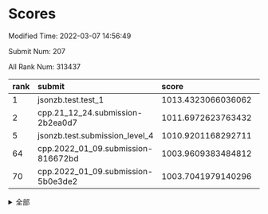 # Scores

Modified Time: 2022-03-07 14:56:49

Submit Num: 207

All Rank Num: 313437

| rank |               submit               |       score        |       sigma        | pk_num |
| :--- | :--------------------------------- | :----------------- | :----------------- | :----- |
| 1    | jsonzb.test.test_1                 | 1013.4323066036062 | 0.8465895606846507 | 6058   |
| 2    | cpp.21_12_24.submission-2b2ea0d7   | 1011.6972623763432 | 0.8101037325044871 | 6054   |
| 5    | jsonzb.test.submission_level_4     | 1010.9201168292711 | 0.8024726641066515 | 6058   |
| 64   | cpp.2022_01_09.submission-816672bd | 1003.9609383484812 | 0.7277304625831152 | 6060   |
| 70   | cpp.2022_01_09.submission-5b0e3de2 | 1003.7041979140296 | 0.7293493337985395 | 6058   |


<details>
<summary>全部</summary>

| rank |                 submit                 |       score        |       sigma        | pk_num |
| :--- | :------------------------------------- | :----------------- | :----------------- | :----- |
| 1    | jsonzb.test.test_1                     | 1013.4323066036062 | 0.8465895606846507 | 6058   |
| 2    | cpp.21_12_24.submission-2b2ea0d7       | 1011.6972623763432 | 0.8101037325044871 | 6054   |
| 3    | gobigger.level_3.submission_level_3_38 | 1011.136655009064  | 0.7637564628744207 | 6057   |
| 4    | gobigger.level_3.submission_level_3_10 | 1011.1053145377097 | 0.755264888879786  | 6054   |
| 5    | jsonzb.test.submission_level_4         | 1010.9201168292711 | 0.8024726641066515 | 6058   |
| 6    | gobigger.level_3.submission_level_3_39 | 1010.7572883100389 | 0.7717982654254283 | 6058   |
| 7    | gobigger.level_3.submission_level_3_44 | 1010.7253874827659 | 0.7680507517083075 | 6062   |
| 8    | gobigger.level_3.submission_level_3_22 | 1010.6533752954026 | 0.7694972681669557 | 6052   |
| 9    | gobigger.level_3.submission_level_3_13 | 1010.6424210941432 | 0.7583008860978959 | 6063   |
| 10   | gobigger.level_3.submission_level_3_42 | 1010.5737044361897 | 0.7807724999489041 | 6058   |
| 11   | gobigger.level_3.submission_level_3_6  | 1010.5332723816474 | 0.7456995856409422 | 6062   |
| 12   | gobigger.level_3.submission_level_3_4  | 1010.5263759412179 | 0.7889484782817157 | 6057   |
| 13   | gobigger.level_3.submission_level_3_11 | 1010.5035037801927 | 0.7723203612093725 | 6052   |
| 14   | gobigger.level_3.submission_level_3_41 | 1010.4783014893296 | 0.7536324560605269 | 6053   |
| 15   | gobigger.level_3.submission_level_3_21 | 1010.4143396154968 | 0.7788624379751622 | 6048   |
| 16   | gobigger.level_3.submission_level_3_49 | 1010.4108844110538 | 0.7431532910244762 | 6061   |
| 17   | gobigger.level_3.submission_level_3_16 | 1010.395584161079  | 0.769908960397374  | 6057   |
| 18   | gobigger.level_3.submission_level_3_29 | 1010.3949151861735 | 0.7558648938653576 | 6056   |
| 19   | gobigger.level_3.submission_level_3_45 | 1010.3027224023875 | 0.7542526243918342 | 6057   |
| 20   | gobigger.level_3.submission_level_3_19 | 1010.2692032639031 | 0.7575770144664891 | 6054   |
| 21   | gobigger.level_3.submission_level_3_1  | 1010.265854079358  | 0.7710459151677925 | 6052   |
| 22   | gobigger.level_3.submission_level_3_36 | 1010.2506655849671 | 0.7687573964612691 | 6055   |
| 23   | gobigger.level_3.submission_level_3_46 | 1010.174672649916  | 0.747591350073208  | 6055   |
| 24   | gobigger.level_3.submission_level_3_25 | 1010.1568578077795 | 0.7615946682709094 | 6057   |
| 25   | gobigger.level_3.submission_level_3_17 | 1010.1212197246896 | 0.7441023129576539 | 6058   |
| 26   | gobigger.level_3.submission_level_3_9  | 1010.1038391736945 | 0.7667447339241561 | 6057   |
| 27   | gobigger.level_3.submission_level_3_31 | 1010.0609408486998 | 0.7442500028840857 | 6052   |
| 28   | gobigger.level_3.submission_level_3_37 | 1010.053482507819  | 0.7584484582603551 | 6057   |
| 29   | gobigger.level_3.submission_level_3_40 | 1010.0355517719738 | 0.7461588446479479 | 6057   |
| 30   | gobigger.level_3.submission_level_3_35 | 1009.7566389944853 | 0.7575636621021942 | 6056   |
| 31   | gobigger.level_3.submission_level_3_14 | 1009.7558587778294 | 0.7727116725944296 | 6057   |
| 32   | gobigger.level_3.submission_level_3_43 | 1009.6808617087812 | 0.7472758786250467 | 6054   |
| 33   | gobigger.level_3.submission_level_3_26 | 1009.669404827522  | 0.7377496738155759 | 6054   |
| 34   | gobigger.level_3.submission_level_3_12 | 1009.6598413700358 | 0.751248380664011  | 6057   |
| 35   | gobigger.level_3.submission_level_3_18 | 1009.5602311706846 | 0.773076139991825  | 6056   |
| 36   | gobigger.level_3.submission_level_3_48 | 1009.5478839243506 | 0.7610893075853224 | 6057   |
| 37   | gobigger.level_3.submission_level_3_3  | 1009.5247601187818 | 0.7745213217965631 | 6056   |
| 38   | gobigger.level_3.submission_level_3_30 | 1009.4836204265089 | 0.7468856837132123 | 6061   |
| 39   | gobigger.level_3.submission_level_3_34 | 1009.3518271458781 | 0.737398301612552  | 6055   |
| 40   | gobigger.level_3.submission_level_3_15 | 1009.2152710080304 | 0.7385841236975423 | 6057   |
| 41   | gobigger.level_3.submission_level_3_23 | 1009.1744472265256 | 0.7530544094851368 | 6060   |
| 42   | gobigger.level_3.submission_level_3_7  | 1009.1723722930589 | 0.7782497241639531 | 6056   |
| 43   | gobigger.level_3.submission_level_3_8  | 1009.1513663020114 | 0.7710751328892204 | 6059   |
| 44   | gobigger.level_3.submission_level_3_0  | 1009.1024993348569 | 0.7645788138269143 | 6052   |
| 45   | gobigger.level_3.submission_level_3_27 | 1009.0568743990931 | 0.7506841855720288 | 6060   |
| 46   | gobigger.level_3.submission_level_3_28 | 1009.0021646974532 | 0.7437957901798585 | 6056   |
| 47   | gobigger.level_3.submission_level_3_47 | 1008.9091344268796 | 0.7526440136490326 | 6058   |
| 48   | gobigger.level_3.submission_level_3_24 | 1008.7227206100671 | 0.744619061207451  | 6056   |
| 49   | gobigger.level_3.submission_level_3_20 | 1008.7074881502889 | 0.7523244474815927 | 6058   |
| 50   | gobigger.level_3.submission_level_3_2  | 1008.6897516887094 | 0.7419456277523772 | 6060   |
| 51   | gobigger.level_3.submission_level_3_32 | 1008.5100464528223 | 0.734946738094901  | 6056   |
| 52   | gobigger.level_3.submission_level_3_33 | 1008.2003934932977 | 0.7319464595356502 | 6050   |
| 53   | gobigger.level_3.submission_level_3_5  | 1007.8484647736306 | 0.7446081360729004 | 6054   |
| 54   | gobigger.level_1.submission_level_1_47 | 1004.8907938418024 | 0.7338454425707126 | 6057   |
| 55   | gobigger.level_1.submission_level_1_10 | 1004.7625513915685 | 0.7124928769650827 | 6061   |
| 56   | gobigger.level_1.submission_level_1_49 | 1004.5071464931152 | 0.7220986182458489 | 6055   |
| 57   | gobigger.level_1.submission_level_1_0  | 1004.3410239220335 | 0.6981820726067022 | 6055   |
| 58   | gobigger.level_1.submission_level_1_29 | 1004.3404415856838 | 0.718198144453625  | 6057   |
| 59   | gobigger.level_1.submission_level_1_22 | 1004.3133247801717 | 0.7127811328152939 | 6052   |
| 60   | gobigger.level_1.submission_level_1_36 | 1004.2507550835194 | 0.7292726436579997 | 6059   |
| 61   | gobigger.level_1.submission_level_1_23 | 1004.1588014227734 | 0.719616673418284  | 6061   |
| 62   | gobigger.level_1.submission_level_1_34 | 1004.089198554124  | 0.7149050401034535 | 6051   |
| 63   | gobigger.level_1.submission_level_1_14 | 1004.0874289849916 | 0.7261862174568495 | 6059   |
| 64   | cpp.2022_01_09.submission-816672bd     | 1003.9609383484812 | 0.7277304625831152 | 6060   |
| 65   | gobigger.level_1.submission_level_1_24 | 1003.9524676389912 | 0.7226194846194374 | 6058   |
| 66   | gobigger.level_1.submission_level_1_13 | 1003.8183345973596 | 0.7147697346066727 | 6058   |
| 67   | gobigger.level_1.submission_level_1_2  | 1003.8034584712143 | 0.7171987853087167 | 6055   |
| 68   | gobigger.level_1.submission_level_1_30 | 1003.7883875983936 | 0.7217197015247262 | 6059   |
| 69   | gobigger.level_1.submission_level_1_20 | 1003.7836391029678 | 0.7151752590855862 | 6057   |
| 70   | cpp.2022_01_09.submission-5b0e3de2     | 1003.7041979140296 | 0.7293493337985395 | 6058   |
| 71   | gobigger.level_1.submission_level_1_41 | 1003.7004927829598 | 0.7054409595308823 | 6057   |
| 72   | gobigger.level_1.submission_level_1_18 | 1003.6920432225213 | 0.711961074147723  | 6054   |
| 73   | gobigger.level_1.submission_level_1_1  | 1003.5971115640915 | 0.7063570993937542 | 6053   |
| 74   | gobigger.level_1.submission_level_1_40 | 1003.5827405523866 | 0.7163767294351877 | 6055   |
| 75   | gobigger.level_1.submission_level_1_5  | 1003.4967866441442 | 0.7238501655542963 | 6059   |
| 76   | gobigger.level_1.submission_level_1_12 | 1003.4776366310217 | 0.702808038883343  | 6059   |
| 77   | gobigger.level_1.submission_level_1_31 | 1003.4772934025619 | 0.7182053382353937 | 6056   |
| 78   | gobigger.level_1.submission_level_1_6  | 1003.4606478551273 | 0.7075184510542759 | 6057   |
| 79   | gobigger.level_1.submission_level_1_26 | 1003.3958573507325 | 0.7228721069627205 | 6060   |
| 80   | gobigger.level_1.submission_level_1_38 | 1003.3883730397378 | 0.7137451239757118 | 6059   |
| 81   | gobigger.level_1.submission_level_1_39 | 1003.3667478473014 | 0.7232050687497242 | 6058   |
| 82   | gobigger.level_1.submission_level_1_35 | 1003.3407556253167 | 0.723745271210334  | 6058   |
| 83   | gobigger.level_1.submission_level_1_8  | 1003.3368147798432 | 0.7082094204273757 | 6052   |
| 84   | gobigger.level_1.submission_level_1_19 | 1003.2260752968093 | 0.716896607901339  | 6057   |
| 85   | gobigger.level_1.submission_level_1_27 | 1003.2232524324087 | 0.7215466383632808 | 6060   |
| 86   | gobigger.level_1.submission_level_1_48 | 1003.1575798475844 | 0.7092967420416492 | 6053   |
| 87   | gobigger.level_1.submission_level_1_17 | 1003.147952663225  | 0.7136601931502815 | 6053   |
| 88   | gobigger.level_1.submission_level_1_42 | 1003.0966462035545 | 0.7058707404125222 | 6060   |
| 89   | gobigger.level_1.submission_level_1_32 | 1002.9972036099158 | 0.7062582486558914 | 6049   |
| 90   | gobigger.level_1.submission_level_1_28 | 1002.9777940746005 | 0.7074725828374197 | 6057   |
| 91   | gobigger.level_1.submission_level_1_45 | 1002.919422962718  | 0.7134825223509645 | 6054   |
| 92   | gobigger.level_1.submission_level_1_44 | 1002.8879087077328 | 0.7108153115388381 | 6059   |
| 93   | gobigger.level_1.submission_level_1_9  | 1002.8196956097617 | 0.7178388115887999 | 6056   |
| 94   | gobigger.level_1.submission_level_1_25 | 1002.7835863339338 | 0.7209208542537928 | 6054   |
| 95   | gobigger.level_1.submission_level_1_3  | 1002.7690267383947 | 0.728334524746577  | 6057   |
| 96   | gobigger.level_1.submission_level_1_43 | 1002.7418844179889 | 0.7182268950210157 | 6060   |
| 97   | gobigger.level_1.submission_level_1_4  | 1002.6871501860111 | 0.7229430886131272 | 6056   |
| 98   | gobigger.level_1.submission_level_1_21 | 1002.6728971560401 | 0.7137037437962795 | 6054   |
| 99   | gobigger.level_1.submission_level_1_15 | 1002.5674531030222 | 0.7143817626639715 | 6050   |
| 100  | gobigger.level_1.submission_level_1_37 | 1002.537961795975  | 0.7152394296339405 | 6059   |
| 101  | gobigger.level_1.submission_level_1_11 | 1001.7694061932267 | 0.7047476558623269 | 6056   |
| 102  | gobigger.level_1.submission_level_1_33 | 1001.7534312294752 | 0.71212232302064   | 6054   |
| 103  | gobigger.level_1.submission_level_1_7  | 1001.720307712342  | 0.7057557297231148 | 6057   |
| 104  | gobigger.level_1.submission_level_1_16 | 1001.6304650947992 | 0.710067803248411  | 6055   |
| 105  | gobigger.level_1.submission_level_1_46 | 1001.53708444634   | 0.7173182100222913 | 6056   |
| 106  | gobigger.random.submission_random_32   | 997.1556191078079  | 0.700744036136503  | 6057   |
| 107  | gobigger.random.submission_random_33   | 997.0719434345923  | 0.6989427836922977 | 6054   |
| 108  | gobigger.random.submission_random_30   | 996.9713056044639  | 0.71077357407033   | 6058   |
| 109  | gobigger.random.submission_random_22   | 996.9673232709658  | 0.7108021969032662 | 6057   |
| 110  | gobigger.random.submission_random_17   | 996.9554504148059  | 0.7081400334697091 | 6061   |
| 111  | gobigger.random.submission_random_5    | 996.8543354844057  | 0.7018673450109951 | 6052   |
| 112  | gobigger.random.submission_random_7    | 996.781942953496   | 0.7121942941709515 | 6056   |
| 113  | gobigger.random.submission_random_42   | 996.7700881028204  | 0.7027525492242263 | 6062   |
| 114  | gobigger.random.submission_random_41   | 996.7168149668083  | 0.6972480970361641 | 6059   |
| 115  | gobigger.random.submission_random_18   | 996.6310918205347  | 0.7100911173119329 | 6060   |
| 116  | gobigger.random.submission_random_28   | 996.6046274410132  | 0.6995903095255642 | 6058   |
| 117  | gobigger.random.submission_random_11   | 996.5363046633888  | 0.708000300512852  | 6058   |
| 118  | gobigger.random.submission_random_13   | 996.4563123218754  | 0.7015251789007736 | 6058   |
| 119  | gobigger.random.submission_random_25   | 996.389988391537   | 0.7119660235747229 | 6054   |
| 120  | gobigger.random.submission_random_20   | 996.3330733586938  | 0.710172658057383  | 6058   |
| 121  | gobigger.random.submission_random_44   | 996.3298753306741  | 0.7121966818437482 | 6056   |
| 122  | gobigger.random.submission_random_3    | 996.3150854683427  | 0.7148085240829642 | 6058   |
| 123  | gobigger.random.submission_random_39   | 996.2186831860836  | 0.7218135065317729 | 6056   |
| 124  | gobigger.random.submission_random_40   | 996.2094773143547  | 0.7070738897834271 | 6058   |
| 125  | gobigger.random.submission_random_27   | 996.1928369322607  | 0.7288809410806145 | 6056   |
| 126  | gobigger.random.submission_random_23   | 996.188811605154   | 0.7254103526501936 | 6063   |
| 127  | gobigger.random.submission_random_6    | 996.0838696680485  | 0.6874520276138778 | 6056   |
| 128  | gobigger.random.submission_random_38   | 996.02781489506    | 0.7161153601664216 | 6058   |
| 129  | gobigger.random.submission_random_31   | 996.0236050375398  | 0.704581130409192  | 6054   |
| 130  | gobigger.random.submission_random_14   | 995.9338444513443  | 0.720804940448084  | 6060   |
| 131  | gobigger.random.submission_random_34   | 995.9275732627882  | 0.7144524820509168 | 6054   |
| 132  | gobigger.random.submission_random_47   | 995.8774896417355  | 0.7089001043646289 | 6050   |
| 133  | gobigger.random.submission_random_36   | 995.8620293452053  | 0.7047715199310436 | 6053   |
| 134  | gobigger.random.submission_random_15   | 995.839867836087   | 0.716962441182315  | 6057   |
| 135  | gobigger.random.submission_random_10   | 995.828280934736   | 0.7088016150002867 | 6055   |
| 136  | gobigger.random.submission_random_8    | 995.8120603072214  | 0.7105433387675455 | 6056   |
| 137  | gobigger.random.submission_random_16   | 995.7967444157182  | 0.6964816539730888 | 6055   |
| 138  | gobigger.random.submission_random_1    | 995.7119684020737  | 0.709622753805184  | 6055   |
| 139  | gobigger.random.submission_random_46   | 995.5681612889325  | 0.7148019659079901 | 6058   |
| 140  | gobigger.random.submission_random_45   | 995.5557728056872  | 0.7014279346036374 | 6059   |
| 141  | gobigger.random.submission_random_49   | 995.3709582772833  | 0.7110696737766463 | 6053   |
| 142  | gobigger.random.submission_random_9    | 995.3663828227056  | 0.7228844242880049 | 6061   |
| 143  | gobigger.random.submission_random_0    | 995.3268708031318  | 0.7141904750854519 | 6055   |
| 144  | gobigger.random.submission_random_2    | 995.3223532166671  | 0.7133603778664025 | 6052   |
| 145  | gobigger.random.submission_random_26   | 995.2794372297228  | 0.7060296045441989 | 6056   |
| 146  | gobigger.random.submission_random_29   | 995.2742149731548  | 0.7191031068299109 | 6056   |
| 147  | gobigger.random.submission_random_43   | 995.2716107669728  | 0.7016318274017108 | 6059   |
| 148  | gobigger.random.submission_random_48   | 995.2652645042758  | 0.7199631018961696 | 6054   |
| 149  | gobigger.random.submission_random_24   | 995.2307812185725  | 0.7213704443016604 | 6053   |
| 150  | gobigger.random.submission_random_35   | 995.1926616621427  | 0.7070839332856881 | 6059   |
| 151  | gobigger.random.submission_random_21   | 995.1835918186946  | 0.6927122541317468 | 6058   |
| 152  | gobigger.level_2.submission_level_2_25 | 995.1499675010148  | 0.7263678791534094 | 6058   |
| 153  | gobigger.random.submission_random_4    | 995.095055352719   | 0.7103328915790216 | 6054   |
| 154  | gobigger.random.submission_random_37   | 995.0703855266185  | 0.720132530261648  | 6055   |
| 155  | gobigger.random.submission_random_12   | 994.7481658924833  | 0.7036090137016133 | 6056   |
| 156  | gobigger.level_2.submission_level_2_32 | 994.6339042561051  | 0.7172206535209749 | 6062   |
| 157  | gobigger.level_2.submission_level_2_23 | 994.3648645495152  | 0.7198487743675296 | 6060   |
| 158  | gobigger.level_2.submission_level_2_34 | 994.0813062159623  | 0.72359364729651   | 6051   |
| 159  | gobigger.random.submission_random_19   | 993.6129976822338  | 0.7183316639901948 | 6058   |
| 160  | gobigger.level_2.submission_level_2_45 | 993.6108690377544  | 0.7364413638889301 | 6056   |
| 161  | gobigger.level_2.submission_level_2_30 | 993.5701525208893  | 0.7273113225323014 | 6059   |
| 162  | gobigger.level_2.submission_level_2_28 | 993.4713751572727  | 0.7419241755846657 | 6060   |
| 163  | gobigger.level_2.submission_level_2_22 | 993.3432406831374  | 0.7399252642362852 | 6058   |
| 164  | gobigger.level_2.submission_level_2_19 | 993.0501748622933  | 0.7266097433687793 | 6058   |
| 165  | gobigger.level_2.submission_level_2_0  | 992.9853224130478  | 0.7490643145830893 | 6061   |
| 166  | gobigger.level_2.submission_level_2_15 | 992.985105070953   | 0.7446505779927527 | 6056   |
| 167  | gobigger.level_2.submission_level_2_16 | 992.9172028757864  | 0.7427477813429005 | 6058   |
| 168  | gobigger.level_2.submission_level_2_5  | 992.9020414856133  | 0.7389961378297248 | 6059   |
| 169  | gobigger.level_2.submission_level_2_43 | 992.8776534768882  | 0.7360866250353667 | 6054   |
| 170  | gobigger.level_2.submission_level_2_33 | 992.814408817473   | 0.747917767125973  | 6060   |
| 171  | gobigger.level_2.submission_level_2_42 | 992.7765944669395  | 0.7266496715406903 | 6054   |
| 172  | gobigger.level_2.submission_level_2_10 | 992.6192484449807  | 0.7293426728862488 | 6058   |
| 173  | gobigger.level_2.submission_level_2_4  | 992.5431928229855  | 0.7425290923564716 | 6061   |
| 174  | gobigger.level_2.submission_level_2_14 | 992.5245448226572  | 0.739552342074082  | 6057   |
| 175  | gobigger.level_2.submission_level_2_38 | 992.5143854388739  | 0.740163462234739  | 6060   |
| 176  | gobigger.level_2.submission_level_2_26 | 992.5045634690773  | 0.7347053485002464 | 6055   |
| 177  | gobigger.level_2.submission_level_2_48 | 992.4522082954877  | 0.7341131745531071 | 6059   |
| 178  | gobigger.level_2.submission_level_2_7  | 992.4509133764468  | 0.73260616262523   | 6057   |
| 179  | gobigger.level_2.submission_level_2_11 | 992.3163615748923  | 0.736981133204474  | 6057   |
| 180  | gobigger.level_2.submission_level_2_17 | 992.2379358787066  | 0.7647533423972198 | 6058   |
| 181  | gobigger.level_2.submission_level_2_47 | 992.2260711191584  | 0.7315633748829039 | 6053   |
| 182  | gobigger.level_2.submission_level_2_24 | 992.1926299422647  | 0.7529694654969268 | 6059   |
| 183  | gobigger.level_2.submission_level_2_44 | 992.0440718860998  | 0.7463483342212256 | 6056   |
| 184  | gobigger.level_2.submission_level_2_9  | 992.0094036667982  | 0.7363293350792727 | 6061   |
| 185  | gobigger.level_2.submission_level_2_18 | 991.9943271997441  | 0.7466432455422017 | 6058   |
| 186  | gobigger.level_2.submission_level_2_6  | 991.9440423978251  | 0.7557194124594184 | 6059   |
| 187  | gobigger.level_2.submission_level_2_21 | 991.9198518474475  | 0.7527881116917435 | 6055   |
| 188  | gobigger.level_2.submission_level_2_31 | 991.8627152358104  | 0.7418645311789048 | 6056   |
| 189  | gobigger.level_2.submission_level_2_36 | 991.8295488963827  | 0.7524107574342294 | 6058   |
| 190  | gobigger.level_2.submission_level_2_1  | 991.8127695703141  | 0.7400980916805089 | 6059   |
| 191  | gobigger.level_2.submission_level_2_2  | 991.793110313181   | 0.7623441281674143 | 6063   |
| 192  | gobigger.level_2.submission_level_2_13 | 991.7613284915478  | 0.753697361515312  | 6058   |
| 193  | gobigger.level_2.submission_level_2_39 | 991.7218560955799  | 0.7410972486942332 | 6056   |
| 194  | gobigger.level_2.submission_level_2_27 | 991.7180707285021  | 0.7462751361609153 | 6060   |
| 195  | gobigger.level_2.submission_level_2_49 | 991.6677503092142  | 0.7415663515619175 | 6052   |
| 196  | gobigger.level_2.submission_level_2_12 | 991.5674795591093  | 0.7526556074169721 | 6064   |
| 197  | gobigger.level_2.submission_level_2_20 | 991.5338222069852  | 0.7401203426667196 | 6061   |
| 198  | gobigger.level_2.submission_level_2_35 | 991.4653527594371  | 0.7508232541548031 | 6054   |
| 199  | gobigger.level_2.submission_level_2_29 | 991.3214053890129  | 0.7520638331357642 | 6055   |
| 200  | gobigger.level_2.submission_level_2_3  | 991.277214786984   | 0.7515812480580331 | 6062   |
| 201  | gobigger.level_2.submission_level_2_8  | 991.2153454837645  | 0.7582199255039009 | 6056   |
| 202  | gobigger.level_2.submission_level_2_46 | 991.1719743395494  | 0.7480296926368082 | 6054   |
| 203  | gobigger.level_2.submission_level_2_41 | 990.9237447255371  | 0.7245221796547786 | 6061   |
| 204  | gobigger.level_2.submission_level_2_40 | 990.4684378592791  | 0.7599622386175201 | 6058   |
| 205  | gobigger.level_2.submission_level_2_37 | 990.4180951206173  | 0.7480944409266294 | 6056   |
| 206  | gobigger.none.submission_none_1        | 977.8988088229964  | 1.296056971067577  | 6054   |
| 207  | gobigger.none.submission_none_0        | 977.0728008225781  | 1.4494105470555216 | 6058   |

</details>